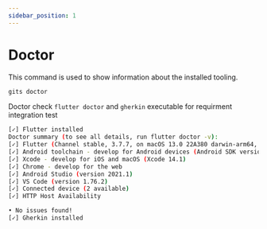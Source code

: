 ```yaml
---
sidebar_position: 1
---
```


# Doctor

This command is used to show information about the installed tooling.

```bash
gits doctor
```

Doctor check `flutter doctor` and `gherkin` executable for requirment integration test

```bash title="Output"
[✓] Flutter installed
Doctor summary (to see all details, run flutter doctor -v):
[✓] Flutter (Channel stable, 3.7.7, on macOS 13.0 22A380 darwin-arm64, locale en-ID)
[✓] Android toolchain - develop for Android devices (Android SDK version 33.0.0)
[✓] Xcode - develop for iOS and macOS (Xcode 14.1)
[✓] Chrome - develop for the web
[✓] Android Studio (version 2021.1)
[✓] VS Code (version 1.76.2)
[✓] Connected device (2 available)
[✓] HTTP Host Availability

• No issues found!
[✓] Gherkin installed
```
